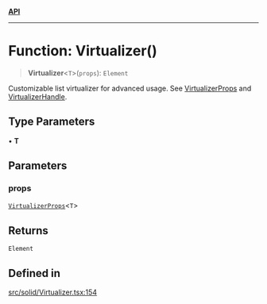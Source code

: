 [**API**](../../API.md)

***

# Function: Virtualizer()

> **Virtualizer**\<`T`\>(`props`): `Element`

Customizable list virtualizer for advanced usage. See [VirtualizerProps](../interfaces/VirtualizerProps.md) and [VirtualizerHandle](../interfaces/VirtualizerHandle.md).

## Type Parameters

• **T**

## Parameters

### props

[`VirtualizerProps`](../interfaces/VirtualizerProps.md)\<`T`\>

## Returns

`Element`

## Defined in

[src/solid/Virtualizer.tsx:154](https://github.com/inokawa/virtua/blob/07a9bf9ed8118e1336c76ca2d56bbd6662d2b6ba/src/solid/Virtualizer.tsx#L154)
